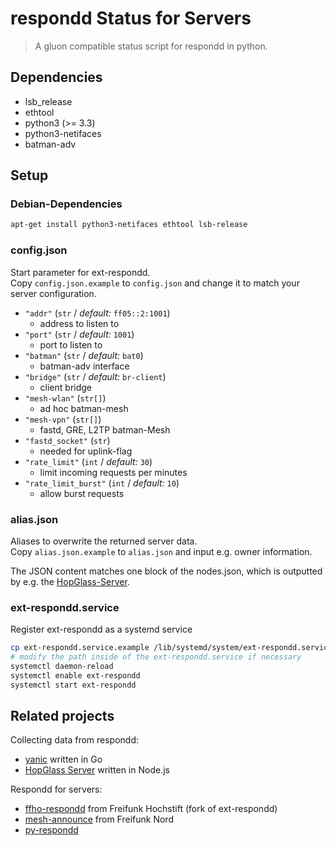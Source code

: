 # respondd Status for Servers

> A gluon compatible status script for respondd in python.


## Dependencies

* lsb_release
* ethtool
* python3 (>= 3.3)
* python3-netifaces
* batman-adv


## Setup

### Debian-Dependencies
```sh
apt-get install python3-netifaces ethtool lsb-release
```

### config.json
Start parameter for ext-respondd.  
Copy `config.json.example` to `config.json` and change it to match your server configuration.

* `"addr"` (`str` / _default:_ `ff05::2:1001`)
  - address to listen to
* `"port"` (`str` / _default:_ `1001`)
  - port to listen to
* `"batman"` (`str` / _default:_ `bat0`)
  - batman-adv interface
* `"bridge"` (`str` / _default:_ `br-client`)
  - client bridge
* `"mesh-wlan"` (`str[]`)
  - ad hoc batman-mesh
* `"mesh-vpn"` (`str[]`)
  - fastd, GRE, L2TP batman-Mesh
* `"fastd_socket"` (`str`)
  - needed for uplink-flag
* `"rate_limit"` (`int` / _default:_ `30`)
  - limit incoming requests per minutes
* `"rate_limit_burst"` (`int` / _default:_ `10`)
  - allow burst requests

### alias.json
Aliases to overwrite the returned server data.  
Copy `alias.json.example` to `alias.json` and input e.g. owner information.

The JSON content matches one block of the nodes.json, which is outputted by e.g. the [HopGlass-Server](https://github.com/hopglass/hopglass-server).

### ext-respondd.service
Register ext-respondd as a systemd service

```sh
cp ext-respondd.service.example /lib/systemd/system/ext-respondd.service
# modify the path inside of the ext-respondd.service if necessary
systemctl daemon-reload
systemctl enable ext-respondd
systemctl start ext-respondd
```

## Related projects

Collecting data from respondd:
* [yanic](https://github.com/FreifunkBremen/yanic) written in Go
* [HopGlass Server](https://github.com/hopglass/hopglass-server) written in Node.js

Respondd for servers:
* [ffho-respondd](https://github.com/FreifunkHochstift/ffho-respondd) from Freifunk Hochstift (fork of ext-respondd)
* [mesh-announce](https://github.com/ffnord/mesh-announce) from Freifunk Nord
* [py-respondd](https://github.com/descilla/py-respondd)
